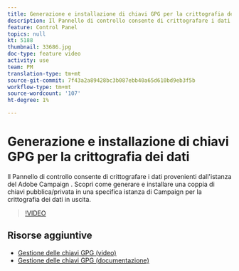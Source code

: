 ```yaml
---
title: Generazione e installazione di chiavi GPG per la crittografia dei dati
description: Il Pannello di controllo consente di crittografare i dati provenienti dall'istanza del Adobe Campaign . Scopri come generare e installare una coppia di chiavi pubblica/privata in una specifica istanza di Campaign per la crittografia dei dati in uscita.
feature: Control Panel
topics: null
kt: 5188
thumbnail: 33686.jpg
doc-type: feature video
activity: use
team: PM
translation-type: tm+mt
source-git-commit: 7f43a2a89428bc3b087ebb40a65d610bd9eb3f5b
workflow-type: tm+mt
source-wordcount: '107'
ht-degree: 1%

---
```



# Generazione e installazione di chiavi GPG per la crittografia dei dati

Il Pannello di controllo consente di crittografare i dati provenienti dall&#39;istanza del Adobe Campaign . Scopri come generare e installare una coppia di chiavi pubblica/privata in una specifica istanza di Campaign per la crittografia dei dati in uscita.

>[!VIDEO](https://video.tv.adobe.com/v/36386?quality=12)

## Risorse aggiuntive

* [Gestione delle chiavi GPG (video)](./gpg-key-management-overview.md)
* [Gestione delle chiavi GPG (documentazione)](https://docs.adobe.com/content/help/en/control-panel/using/instances-settings/gpg-keys-management.html)
